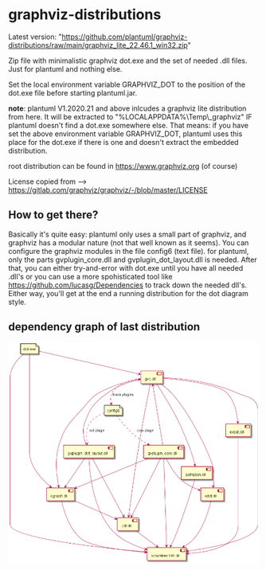 # graphviz-distributions

Latest version: "https://github.com/plantuml/graphviz-distributions/raw/main/graphviz_lite_22.46.1_win32.zip"

Zip file with minimalistic graphviz dot.exe and the set of needed .dll files. Just for plantuml and nothing else.

Set the local environment variable GRAPHVIZ_DOT to the position of the dot.exe file before starting plantuml.jar.

**note**: plantuml V1.2020.21 and above inlcudes a graphviz lite distribution from here. It will be extracted to "%LOCALAPPDATA%\Temp\\_graphviz" IF plantuml doesn't find a dot.exe somewhere else. That means: if you have set the above environment variable GRAPHVIZ_DOT, plantuml uses this place for the dot.exe if there is one and doesn't extract the embedded distribution.

root distribution can be found in https://www.graphviz.org (of course)

License copied from --> https://gitlab.com/graphviz/graphviz/-/blob/master/LICENSE

## How to get there?
Basically it's quite easy: plantuml only uses a small part of graphviz, and graphviz has a modular nature (not that well known as it seems). You can configure the graphviz modules in the file config6 (text file). for plantuml, only the parts gvplugin_core.dll and gvplugin_dot_layout.dll is needed. After that, you can either try-and-error with dot.exe until you have all needed .dll's or you can use a more spohisticated tool like https://github.com/lucasg/Dependencies to track down the needed dll's. Either way, you'll get at the end a running distribution for the dot diagram style.

## dependency graph of last distribution
![Dependencies](GraphViz_Dependencies.png)
